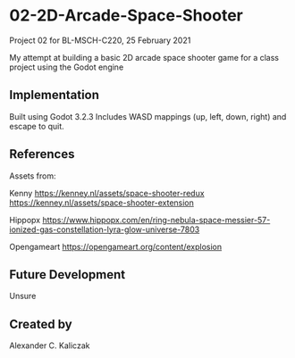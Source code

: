 # 02-2D-Arcade-Space-Shooter
Project 02 for BL-MSCH-C220, 25 February 2021

My attempt at building a basic 2D arcade space shooter game for a class project using the Godot engine

## Implementation
Built using Godot 3.2.3
Includes WASD mappings (up, left, down, right) and escape to quit.

## References
Assets from:

Kenny
https://kenney.nl/assets/space-shooter-redux
https://kenney.nl/assets/space-shooter-extension

Hippopx
https://www.hippopx.com/en/ring-nebula-space-messier-57-ionized-gas-constellation-lyra-glow-universe-7803

Opengameart
https://opengameart.org/content/explosion

## Future Development
Unsure

## Created by 
Alexander C. Kaliczak
```
